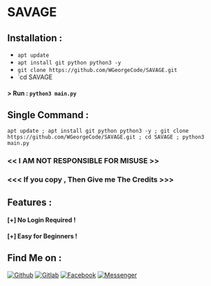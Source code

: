 # SAVAGE

## Installation :

* `apt update`
* `apt install git python python3 -y`
* `git clone https://github.com/WGeorgeCode/SAVAGE.git`
* `cd SAVAGE

#### > Run : `python3 main.py`

## Single Command :
```
apt update ; apt install git python python3 -y ; git clone https://github.com/WGeorgeCode/SAVAGE.git ; cd SAVAGE ; python3 main.py
```


### << I AM NOT RESPONSIBLE FOR MISUSE >>
### <<< If you copy , Then Give me The Credits >>> 

## Features :
#### [+] No Login Required !
#### [+] Easy for Beginners !

## Find Me on :
[![Github](https://img.shields.io/badge/Github-WGEORGECODE-green?style=for-the-badge&logo=github)](https://github.com/WGEORGECODE)
[![Gitlab](https://img.shields.io/badge/Gitlab-WGEORGECODE-green?style=for-the-badge&logo=gitlab)](https://gitlab.com/WGEORGECODE)
[![Facebook](https://img.shields.io/badge/Facebook-green?style=for-the-badge&logo=facebook)](https://www.facebook.com/profile.php?id=100000410934892)
[![Messenger](https://img.shields.io/badge/Chat-Messenger-blue?style=for-the-badge&logo=messenger)](https://m.me/100000410934892)
